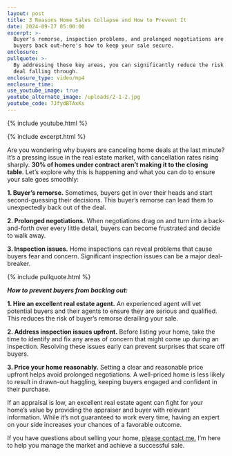 ```yaml
---
layout: post
title: 3 Reasons Home Sales Collapse and How to Prevent It
date: 2024-09-27 05:00:00
excerpt: >-
  Buyer's remorse, inspection problems, and prolonged negotiations are reasons
  buyers back out—here's how to keep your sale secure.
enclosure:
pullquote: >-
  By addressing these key areas, you can significantly reduce the risk of your
  deal falling through.
enclosure_type: video/mp4
enclosure_time:
use_youtube_image: true
youtube_alternate_image: /uploads/2-1-2.jpg
youtube_code: 7JfydBTAxKs
---
```

{% include youtube.html %}

{% include excerpt.html %}

Are you wondering why buyers are canceling home deals at the last minute? It’s a pressing issue in the  real estate market, with cancellation rates rising sharply. **30% of homes under contract aren’t making it to the closing table**. Let’s explore why this is happening and what you can do to ensure your sale goes smoothly:

**1\. Buyer’s remorse.** Sometimes, buyers get in over their heads and start second-guessing their decisions. This buyer’s remorse can lead them to unexpectedly back out of the deal.

**2\. Prolonged negotiations.** When negotiations drag on and turn into a back-and-forth over every little detail, buyers can become frustrated and decide to walk away.

**3\. Inspection issues.** Home inspections can reveal problems that cause buyers fear and concern. Significant inspection issues can be a major deal-breaker.

{% include pullquote.html %}

***How to prevent buyers from backing out:***

**1\. Hire an excellent real estate agent.** An experienced agent will vet potential buyers and their agents to ensure they are serious and qualified. This reduces the risk of buyer’s remorse derailing your sale.

**2\. Address inspection issues upfront.** Before listing your home, take the time to identify and fix any areas of concern that might come up during an inspection. Resolving these issues early can prevent surprises that scare off buyers.

**3\. Price your home reasonably.** Setting a clear and reasonable price upfront helps avoid prolonged negotiations. A well-priced home is less likely to result in drawn-out haggling, keeping buyers engaged and confident in their purchase.

If an appraisal is low, an excellent real estate agent can fight for your home’s value by providing the appraiser and buyer with relevant information. While it’s not guaranteed to work every time, having an expert on your side increases your chances of a favorable outcome.

If you have questions about selling your home, [please contact me.](https://www.ryansmithhomes.com/contact) I’m here to help you manage the market and achieve a successful sale.
